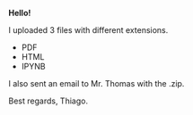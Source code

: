 **Hello!**

I uploaded 3 files with different extensions.

- PDF
- HTML
- IPYNB

I also sent an email to Mr. Thomas with the .zip.

Best regards, Thiago.
